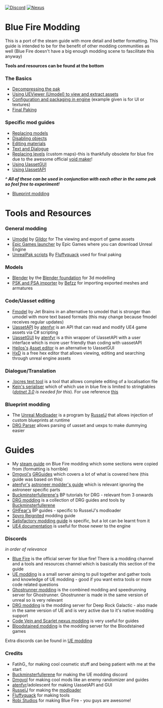 [![Discord](https://img.shields.io/discord/582598044407562240?color=%237289da&label=Join%20the%20discord%21&style=flat)](https://discord.gg/q4ydWSG) [![Nexus](https://img.shields.io/badge/Nexus%20mods-Look%20at%20released%20mods-orange)](https://www.nexusmods.com/bluefire/mods/)

# Blue Fire Modding
This is a port of the steam guide with more detail and better formatting. This guide is intended to be for the benefit of other modding communities as well (Blue Fire doesn't have a big enough modding scene to fascilitate this anyway)

**Tools and resources can be found at the bottom**

### The Basics
 - [Decompressing the pak](./Unpaking.md)
 - [Using UEViewer (Umodel) to view and extract assets](./UEViewer.md)
 - [Configuration and packaging in engine](./Engine.md) (example given is for UI or textures)
 - [Final Paking](./Paking.md)
 
### Specific mod guides
 - [Replacing models](./Models.md)
 - [Disabling objects](./Disabling.md)
 - [Editing materials](./Materials.md)
 - [Text and Dialogue](./Dialogue.md)
 - [Replacing levels](./Levels.md) (custom maps)-this is thankfully obsolete for blue fire due to the awesome official [void maker](https://store.steampowered.com/app/1793350/Blue_Fire_Void_Maker/)!
 - [Using UassetGUI](./UAssetGUI.md)
 - [Using UassetAPI](./UAssetAPI.md)
 
***^ All of these can be used in conjunction with each other in the same pak so feel free to experiment!***
 - [Blueprint modding](./BluePrint.md)
# Tools and Resources
 ### General modding  
  - [Umodel](https://www.gildor.org/en/projects/umodel) by [Gildor](https://github.com/gildor2) for The viewing and export of game assets
  - [Epic Games launcher](https://www.epicgames.com/store/en-US/download) by Epic Games where you can download Unreal Engine
  - [UnrealPak scripts](./Tools/UnrealPak.zip) By [Fluffyquack](https://github.com/FluffyQuack) used for final paking
 
 ### Models
  - [Blender](https://www.blender.org/download/) by the [Blender foundation](https://github.com/blender) for 3d modelling
  - [PSK and PSA importer](https://github.com/Befzz/blender3d_import_psk_psa) by [Befzz](https://github.com/Befzz) for importing exported meshes and armatures
  
 ### Code/Uasset editing
  - [Fmodel](https://fmodel.app/) by Jet Brains in an alternative to umodel that is stronger than umodel with more text based formats (this may change because fmodel receives regular updates)
  - [UassetAPI](https://github.com/atenfyr/UAssetAPI) by [atenfyr](https://github.com/atenfyr) is an API that can read and modify UE4 game assets via C# scripting
  - [UassetGUI](https://github.com/atenfyr/UAssetGUI/releases) by [atenfyr](https://github.com/atenfyr) is a thin wrapper of UassetAPI with a user interface which is more user friendly than coding with uassetAPI 
  - [Heilos's](https://github.com/kaiheilos) [Asset editor](https://github.com/kaiheilos/Utilities) is an alternative to UassetGUI
  - [HxD](https://mh-nexus.de/en/downloads.php?product=HxD20) is a free hex editor that allows viewing, editing and searching through unreal engine assets
### Dialogue/Translation
  - [.locres text tool](https://cdn.discordapp.com/attachments/775093920915914794/836699867920859207/unreal_locres_texttool.exe) is a tool that allows complete editing of a localisation file
  - [Kein's serialiser](Tools/UAssetSerialiser.zip) which of which use in blue fire is limited to stringtables (*[dotnet 3.0](https://dotnet.microsoft.com/download/dotnet/thank-you/runtime-3.0.0-preview8-windows-x64-installer) is needed for this*). For use reference [this](https://docs.google.com/document/d/1krHKG9T77cfRmIQ90k4H-fy9Vm6vVm8zR6oKAlgDiww/edit)
### Blueprint modding
  - The [Unreal Modloader](https://github.com/RussellJerome/UnrealModLoader) is a program by [RusselJ]() that allows injection of custom blueprints at runtime
  - [DRG Parser](https://github.com/Buckminsterfullerene02/DRG-Modding/tree/main/DRGParser) allows parsing of uasset and uexps to make dummying easier

# Guides
  - My [steam guide](https://steamcommunity.com/sharedfiles/filedetails/?id=2564366174) on Blue Fire modding which some sections were copied from (formatting is horrible)
  - [Dmgvol's](https://github.com/Dmgvol) [GRGuides](https://github.com/Dmgvol/GR_Guides) which covers a lot of what is covered here (this guide was based on this)
  - [atenfyr's](https://github.com/atenfyr) [astroneer modder's guide](https://docs.google.com/document/d/193p6thlTOWffF-JIeTGrLUHg9Um5i6gwMJaK4kzy9Ik) which is relevant ignoring the astroneer specific parts
  - [Buckminsterfullerene's](https://github.com/Buckminsterfullerene02) BP tutorials for DRG - relevant from 3 onwards
  - [DRG modding](https://github.com/Buckminsterfullerene02/DRG-Modding/) is a collection of DRG guides and tools by [Buckminsterfullerene](https://github.com/Buckminsterfullerene02)
  - [GHFear's](https://www.youtube.com/channel/UCRg7RCAoE_3jjibix9Ggwaw/featured) BP guides - specific to RusselJ's modloader
  - [Spyro Reignited](https://franklygd.github.io/Spyro-Reignited-Trilogy-Asset-Replacement/) modding guide
  - [Satisfactory modding guide](https://docs.ficsit.app/satisfactory-modding/latest/index.html) is specific, but a lot can be learnt from it
  - [UE4 documentation](https://docs.unrealengine.com/4.27/en-US/) is useful for those newer to the engine
### Discords
 *in order of relevance*
  - [Blue Fire](https://discord.gg/q4ydWSG) is the official server for blue fire! There is a modding channel and a tools and resources channel which is basically this section of the guide
  - [UE modding](https://discord.gg/zVvsE9mEEa) is a small server aiming to pull together and gather tools and knowledge of UE modding - good if you want extra tools or more code related questions
  - [Ghostrunner modding](https://discord.gg/eZRz3Q5) is the combined modding and speedrunning server for Ghostrunner. Ghostrunner is made in the same version of unreal so is very relevant
  - [DRG modding](https://discord.gg/3EVUQjz8N5) is the modding server for Deep Rock Galactic - also made in the same version of UE and is very active due to it's native modding support
  - [Code Vein and Scarlet nexus modding](https://discord.gg/VvfvWn9) is very useful for guides
  - [Bloodstained modding](https://discord.gg/b9XBH4f) is the modding server for the Bloodstained games
  
  Extra discords can be found in [UE modding](https://discord.gg/zVvsE9mEEa)
  
### Credits
  - FatihG_ for making cool cosmetic stuff and being patient with me at the start
  - [Buckminsterfullerene](https://github.com/Buckminsterfullerene02) for making the UE modding discord 
  - [Dmgvol](https://github.com/Dmgvol) for making cool mods like an enemy randomizer and guides
  - [atenfyr](https://github.com/atenfyr)/adolescent for making UassetAPI and GUI 
  - [RusselJ](https://github.com/RussellJerome) for making the [modloader](https://github.com/RussellJerome/UnrealModLoader)
  - [Fluffyquack](https://github.com/FluffyQuack) for making tools
  - [Robi Studios](https://www.robistudios.com/) for making Blue Fire - you guys are awesome!
